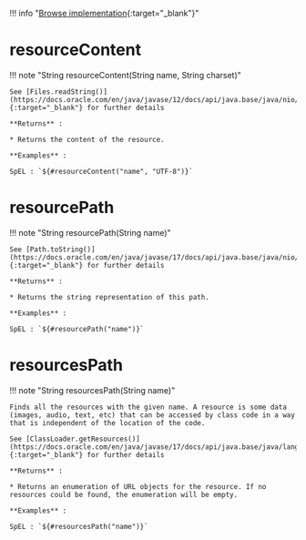 <!--
  ~ SPDX-FileCopyrightText: 2017-2024 Enedis
  ~
  ~ SPDX-License-Identifier: Apache-2.0
  ~
-->

!!! info "[Browse implementation](https://github.com/chutney-testing/chutney/blob/main/chutney/action-impl/src/main/java/com/chutneytesting/action/function/ClasspathFunctions.java){:target="_blank"}"

# resourceContent

!!! note "String resourceContent(String name, String charset)"

    See [Files.readString()](https://docs.oracle.com/en/java/javase/12/docs/api/java.base/java/nio/file/Files.html#readString(java.nio.file.Path,java.nio.charset.Charset)){:target="_blank"} for further details

    **Returns** :

    * Returns the content of the resource.

    **Examples** :

    SpEL : `${#resourceContent("name", "UTF-8")}`

# resourcePath

!!! note "String resourcePath(String name)"

    See [Path.toString()](https://docs.oracle.com/en/java/javase/17/docs/api/java.base/java/nio/file/Path.html#toString()){:target="_blank"} for further details

    **Returns** :

    * Returns the string representation of this path.

    **Examples** :

    SpEL : `${#resourcePath("name")}`

# resourcesPath

!!! note "String resourcesPath(String name)"

    Finds all the resources with the given name. A resource is some data (images, audio, text, etc) that can be accessed by class code in a way that is independent of the location of the code.

    See [ClassLoader.getResources()](https://docs.oracle.com/en/java/javase/17/docs/api/java.base/java/lang/ClassLoader.html#getResources(java.lang.String)){:target="_blank"} for further details

    **Returns** :

    * Returns an enumeration of URL objects for the resource. If no resources could be found, the enumeration will be empty.

    **Examples** :

    SpEL : `${#resourcesPath("name")}`
